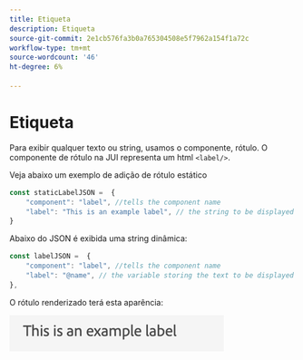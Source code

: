 ```yaml
---
title: Etiqueta
description: Etiqueta
source-git-commit: 2e1cb576fa3b0a765304508e5f7962a154f1a72c
workflow-type: tm+mt
source-wordcount: '46'
ht-degree: 6%

---
```


# Etiqueta

Para exibir qualquer texto ou string, usamos o componente, rótulo.
O componente de rótulo na JUI representa um html `<label/>`.

Veja abaixo um exemplo de adição de rótulo estático

```js title="staticLabel.js"
const staticLabelJSON =  {
    "component": "label", //tells the component name
    "label": "This is an example label", // the string to be displayed
}
```

Abaixo do JSON é exibida uma string dinâmica:

```js title="dynamicLabel.js"
const labelJSON =  {
    "component": "label", //tells the component name
    "label": "@name", // the variable storing the text to be displayed
},
```

O rótulo renderizado terá esta aparência:

![rótulo](./imgs/label.png "Rótulo")